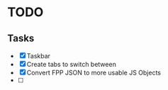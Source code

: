 # TODO

## Tasks

- [X] Taskbar
- [X] Create tabs to switch between
- [X] Convert FPP JSON to more usable JS Objects
- [ ]  